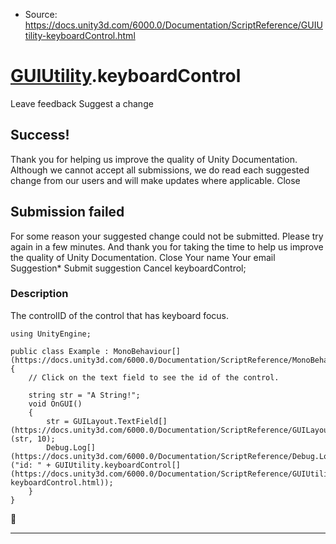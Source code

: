 * Source: https://docs.unity3d.com/6000.0/Documentation/ScriptReference/GUIUtility-keyboardControl.html

#  [GUIUtility](https://docs.unity3d.com/6000.0/Documentation/ScriptReference/GUIUtility.html).keyboardControl
Leave feedback
Suggest a change
## Success!
Thank you for helping us improve the quality of Unity Documentation. Although we cannot accept all submissions, we do read each suggested change from our users and will make updates where applicable.
Close
## Submission failed
For some reason your suggested change could not be submitted. Please <a>try again</a> in a few minutes. And thank you for taking the time to help us improve the quality of Unity Documentation.
Close
Your name Your email Suggestion* Submit suggestion
Cancel
keyboardControl; 
### Description
The controlID of the control that has keyboard focus.
```
using UnityEngine;  
  
public class Example : MonoBehaviour[](https://docs.unity3d.com/6000.0/Documentation/ScriptReference/MonoBehaviour.html)
{
    // Click on the text field to see the id of the control.  
  
    string str = "A String!";
    void OnGUI()
    {
        str = GUILayout.TextField[](https://docs.unity3d.com/6000.0/Documentation/ScriptReference/GUILayout.TextField.html)(str, 10);
        Debug.Log[](https://docs.unity3d.com/6000.0/Documentation/ScriptReference/Debug.Log.html)("id: " + GUIUtility.keyboardControl[](https://docs.unity3d.com/6000.0/Documentation/ScriptReference/GUIUtility-keyboardControl.html));
    }
}

```

* * *

